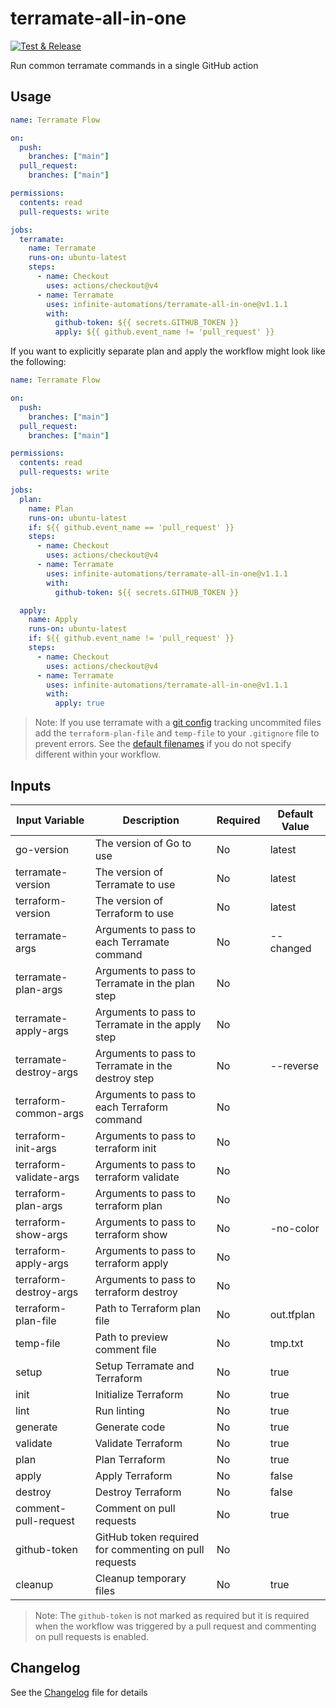 # terramate-all-in-one

[![Test & Release](https://github.com/infinite-automations/terramate-all-in-one/actions/workflows/test-and-release.yml/badge.svg)](https://github.com/infinite-automations/terramate-all-in-one/actions/workflows/test-and-release.yml)

Run common terramate commands in a single GitHub action

## Usage

```yaml
name: Terramate Flow

on:
  push:
    branches: ["main"]
  pull_request:
    branches: ["main"]

permissions:
  contents: read
  pull-requests: write

jobs:
  terramate:
    name: Terramate
    runs-on: ubuntu-latest
    steps:
      - name: Checkout
        uses: actions/checkout@v4
      - name: Terramate
        uses: infinite-automations/terramate-all-in-one@v1.1.1
        with:
          github-token: ${{ secrets.GITHUB_TOKEN }}
          apply: ${{ github.event_name != 'pull_request' }}
```

If you want to explicitly separate plan and apply the workflow might look like the following:

```yaml
name: Terramate Flow

on:
  push:
    branches: ["main"]
  pull_request:
    branches: ["main"]

permissions:
  contents: read
  pull-requests: write

jobs:
  plan:
    name: Plan
    runs-on: ubuntu-latest
    if: ${{ github.event_name == 'pull_request' }}
    steps:
      - name: Checkout
        uses: actions/checkout@v4
      - name: Terramate
        uses: infinite-automations/terramate-all-in-one@v1.1.1
        with:
          github-token: ${{ secrets.GITHUB_TOKEN }}

  apply:
    name: Apply
    runs-on: ubuntu-latest
    if: ${{ github.event_name != 'pull_request' }}
    steps:
      - name: Checkout
        uses: actions/checkout@v4
      - name: Terramate
        uses: infinite-automations/terramate-all-in-one@v1.1.1
        with:
          apply: true
```

>Note: If you use terramate with a [git config](https://terramate.io/docs/cli/configuration/#terramate-config-git-block-schema) tracking uncommited files add the `terraform-plan-file` and `temp-file` to your `.gitignore` file to prevent errors. See the [default filenames](#inputs) if you do not specify different within your workflow.

## Inputs

| Input Variable          | Description                                           | Required | Default Value |
| ----------------------- | ----------------------------------------------------- | -------- | ------------- |
| go-version              | The version of Go to use                              | No       | latest        |
| terramate-version       | The version of Terramate to use                       | No       | latest        |
| terraform-version       | The version of Terraform to use                       | No       | latest        |
| terramate-args          | Arguments to pass to each Terramate command           | No       | --changed     |
| terramate-plan-args     | Arguments to pass to Terramate in the plan step       | No       |               |
| terramate-apply-args    | Arguments to pass to Terramate in the apply step      | No       |               |
| terramate-destroy-args  | Arguments to pass to Terramate in the destroy step    | No       | --reverse     |
| terraform-common-args   | Arguments to pass to each Terraform command           | No       |               |
| terraform-init-args     | Arguments to pass to terraform init                   | No       |               |
| terraform-validate-args | Arguments to pass to terraform validate               | No       |               |
| terraform-plan-args     | Arguments to pass to terraform plan                   | No       |               |
| terraform-show-args     | Arguments to pass to terraform show                   | No       | -no-color     |
| terraform-apply-args    | Arguments to pass to terraform apply                  | No       |               |
| terraform-destroy-args  | Arguments to pass to terraform destroy                | No       |               |
| terraform-plan-file     | Path to Terraform plan file                           | No       | out.tfplan    |
| temp-file               | Path to preview comment file                          | No       | tmp.txt       |
| setup                   | Setup Terramate and Terraform                         | No       | true          |
| init                    | Initialize Terraform                                  | No       | true          |
| lint                    | Run linting                                           | No       | true          |
| generate                | Generate code                                         | No       | true          |
| validate                | Validate Terraform                                    | No       | true          |
| plan                    | Plan Terraform                                        | No       | true          |
| apply                   | Apply Terraform                                       | No       | false         |
| destroy                 | Destroy Terraform                                     | No       | false         |
| comment-pull-request    | Comment on pull requests                              | No       | true          |
| github-token            | GitHub token required for commenting on pull requests | No       |               |
| cleanup                 | Cleanup temporary files                               | No       | true          |

>Note: The `github-token` is not marked as required but it is required when the workflow was triggered by a pull request and commenting on pull requests is enabled.

## Changelog

See the [Changelog](./CHANGELOG.md) file for details
